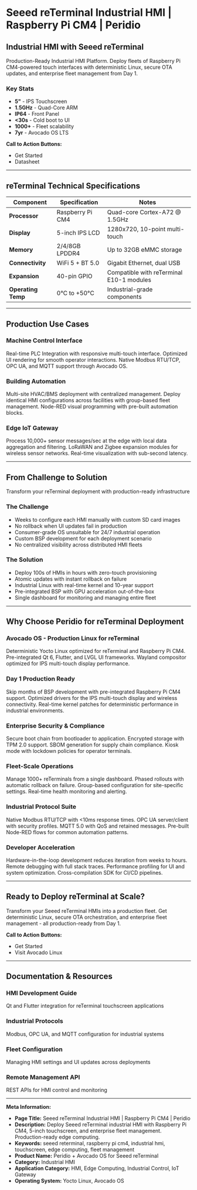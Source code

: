 # Seeed reTerminal Industrial HMI | Raspberry Pi CM4 | Peridio

## Industrial HMI with Seeed reTerminal

Production-Ready Industrial HMI Platform. Deploy fleets of Raspberry Pi CM4-powered touch interfaces with deterministic Linux, secure OTA updates, and enterprise fleet management from Day 1.

### Key Stats
- **5"** - IPS Touchscreen
- **1.5GHz** - Quad-Core ARM
- **IP64** - Front Panel
- **&lt;30s** - Cold boot to UI
- **1000+** - Fleet scalability
- **7yr** - Avocado OS LTS

**Call to Action Buttons:**
- Get Started
- Datasheet

---

## reTerminal Technical Specifications

| Component | Specification | Notes |
|-----------|---------------|-------|
| **Processor** | Raspberry Pi CM4 | Quad-core Cortex-A72 @ 1.5GHz |
| **Display** | 5-inch IPS LCD | 1280x720, 10-point multi-touch |
| **Memory** | 2/4/8GB LPDDR4 | Up to 32GB eMMC storage |
| **Connectivity** | WiFi 5 + BT 5.0 | Gigabit Ethernet, dual USB |
| **Expansion** | 40-pin GPIO | Compatible with reTerminal E10-1 modules |
| **Operating Temp** | 0°C to +50°C | Industrial-grade components |

---

## Production Use Cases

### Machine Control Interface
Real-time PLC Integration with responsive multi-touch interface. Optimized UI rendering for smooth operator interactions. Native Modbus RTU/TCP, OPC UA, and MQTT support through Avocado OS.

### Building Automation
Multi-site HVAC/BMS deployment with centralized management. Deploy identical HMI configurations across facilities with group-based fleet management. Node-RED visual programming with pre-built automation blocks.

### Edge IoT Gateway
Process 10,000+ sensor messages/sec at the edge with local data aggregation and filtering. LoRaWAN and Zigbee expansion modules for wireless sensor networks. Real-time visualization with sub-second latency.

---

## From Challenge to Solution
Transform your reTerminal deployment with production-ready infrastructure

### The Challenge
- Weeks to configure each HMI manually with custom SD card images
- No rollback when UI updates fail in production
- Consumer-grade OS unsuitable for 24/7 industrial operation
- Custom BSP development for each deployment scenario
- No centralized visibility across distributed HMI fleets

### The Solution
- Deploy 100s of HMIs in hours with zero-touch provisioning
- Atomic updates with instant rollback on failure
- Industrial Linux with real-time kernel and 10-year support
- Pre-integrated BSP with GPU acceleration out-of-the-box
- Single dashboard for monitoring and managing entire fleet

---

## Why Choose Peridio for reTerminal Deployment

### Avocado OS - Production Linux for reTerminal
Deterministic Yocto Linux optimized for reTerminal and Raspberry Pi CM4. Pre-integrated Qt 6, Flutter, and LVGL UI frameworks. Wayland compositor optimized for IPS multi-touch display performance.

### Day 1 Production Ready
Skip months of BSP development with pre-integrated Raspberry Pi CM4 support. Optimized drivers for the IPS multi-touch display and wireless connectivity. Real-time kernel patches for deterministic performance in industrial environments.

### Enterprise Security & Compliance
Secure boot chain from bootloader to application. Encrypted storage with TPM 2.0 support. SBOM generation for supply chain compliance. Kiosk mode with lockdown policies for operator terminals.

### Fleet-Scale Operations
Manage 1000+ reTerminals from a single dashboard. Phased rollouts with automatic rollback on failure. Group-based configuration for site-specific settings. Real-time health monitoring and alerting.

### Industrial Protocol Suite
Native Modbus RTU/TCP with &lt;10ms response times. OPC UA server/client with security profiles. MQTT 5.0 with QoS and retained messages. Pre-built Node-RED flows for common automation patterns.

### Developer Acceleration
Hardware-in-the-loop development reduces iteration from weeks to hours. Remote debugging with full stack traces. Performance profiling for UI and system optimization. Cross-compilation SDK for CI/CD pipelines.

---

## Ready to Deploy reTerminal at Scale?

Transform your Seeed reTerminal HMIs into a production fleet. Get deterministic Linux, secure OTA orchestration, and enterprise fleet management - all production-ready from Day 1.

**Call to Action Buttons:**
- Get Started
- Visit Avocado Linux

---

## Documentation & Resources

### HMI Development Guide
Qt and Flutter integration for reTerminal touchscreen applications

### Industrial Protocols
Modbus, OPC UA, and MQTT configuration for industrial systems

### Fleet Configuration
Managing HMI settings and UI updates across deployments

### Remote Management API
REST APIs for HMI control and monitoring

---

**Meta Information:**
- **Page Title:** Seeed reTerminal Industrial HMI | Raspberry Pi CM4 | Peridio
- **Description:** Deploy Seeed reTerminal industrial HMI with Raspberry Pi CM4, 5-inch touchscreen, and enterprise fleet management. Production-ready edge computing.
- **Keywords:** seeed reterminal, raspberry pi cm4, industrial hmi, touchscreen, edge computing, fleet management
- **Product Name:** Peridio + Avocado OS for Seeed reTerminal
- **Category:** Industrial HMI
- **Application Category:** HMI, Edge Computing, Industrial Control, IoT Gateway
- **Operating System:** Yocto Linux, Avocado OS